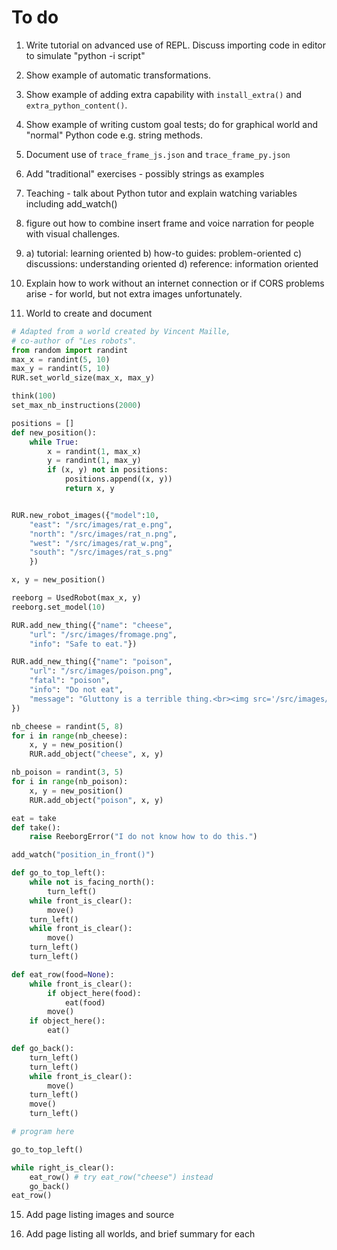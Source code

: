 # To do

1. Write tutorial on advanced use of REPL. Discuss importing code
   in editor to simulate "python -i script"

2. Show example of automatic transformations.

3. Show example of adding extra capability with `install_extra()` and `extra_python_content()`.

4. Show example of writing custom goal tests; do for graphical world and
   "normal" Python code e.g. string methods.

5. Document use of `trace_frame_js.json` and `trace_frame_py.json`

6. Add "traditional" exercises - possibly strings as examples

8. Teaching - talk about Python tutor and explain watching variables including
   add_watch()

9. figure out how to combine insert frame and voice narration for people
   with visual challenges.

10. a) tutorial: learning oriented
    b) how-to guides: problem-oriented
    c) discussions: understanding oriented
    d) reference: information oriented

12. Explain how to work without an internet connection or if CORS problems
    arise - for world, but not extra images unfortunately.

14. World to create and document
```python
# Adapted from a world created by Vincent Maille,
# co-author of "Les robots".
from random import randint
max_x = randint(5, 10)
max_y = randint(5, 10)
RUR.set_world_size(max_x, max_y)

think(100)
set_max_nb_instructions(2000)

positions = []
def new_position():
    while True:
        x = randint(1, max_x)
        y = randint(1, max_y)
        if (x, y) not in positions:
            positions.append((x, y))
            return x, y


RUR.new_robot_images({"model":10,
    "east": "/src/images/rat_e.png",
    "north": "/src/images/rat_n.png",
    "west": "/src/images/rat_w.png",
    "south": "/src/images/rat_s.png"
    })

x, y = new_position()

reeborg = UsedRobot(max_x, y)
reeborg.set_model(10)

RUR.add_new_thing({"name": "cheese",
    "url": "/src/images/fromage.png",
    "info": "Safe to eat."})

RUR.add_new_thing({"name": "poison",
    "url": "/src/images/poison.png",
    "fatal": "poison",
    "info": "Do not eat",
    "message": "Gluttony is a terrible thing.<br><img src='/src/images/mort.png'>"
})

nb_cheese = randint(5, 8)
for i in range(nb_cheese):
    x, y = new_position()
    RUR.add_object("cheese", x, y)

nb_poison = randint(3, 5)
for i in range(nb_poison):
    x, y = new_position()
    RUR.add_object("poison", x, y)

eat = take
def take():
    raise ReeborgError("I do not know how to do this.")

add_watch("position_in_front()")

def go_to_top_left():
    while not is_facing_north():
        turn_left()
    while front_is_clear():
        move()
    turn_left()
    while front_is_clear():
        move()
    turn_left()
    turn_left()

def eat_row(food=None):
    while front_is_clear():
        if object_here(food):
            eat(food)
        move()
    if object_here():
        eat()

def go_back():
    turn_left()
    turn_left()
    while front_is_clear():
        move()
    turn_left()
    move()
    turn_left()

# program here

go_to_top_left()

while right_is_clear():
    eat_row() # try eat_row("cheese") instead
    go_back()
eat_row()
```

15. Add page listing images and source

16. Add page listing all worlds, and brief summary for each